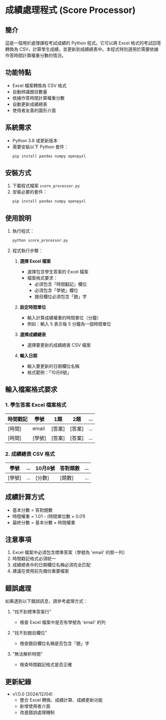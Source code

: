 # 成績處理程式 (Score Processor)

## 簡介
這是一個用於處理課程考試成績的 Python 程式。它可以將 Excel 格式的考試回答轉換為 CSV，計算學生成績，並更新到成績總表中。本程式特別適用於需要依據作答時間計算權重分數的情況。

## 功能特點
- Excel 檔案轉換為 CSV 格式
- 自動辨識題目數量
- 依據作答時間計算權重分數
- 自動更新成績總表
- 使用者友善的圖形介面

## 系統需求
- Python 3.8 或更新版本
- 需要安裝以下 Python 套件：
  ```bash
  pip install pandas numpy openpyxl
  ```

## 安裝方式
1. 下載程式檔案 `score_processor.py`
2. 安裝必要的套件：
   ```bash
   pip install pandas numpy openpyxl
   ```

## 使用說明
1. 執行程式：
   ```bash
   python score_processor.py
   ```

2. 程式執行步驟：
   1. **選擇 Excel 檔案**
      - 選擇包含學生答案的 Excel 檔案
      - 檔案格式要求：
        * 必須包含「時間戳記」欄位
        * 必須包含「學號」欄位
        * 題目欄位必須包含「題」字
   
   2. **設定時間單位**
      - 輸入計算成績權重的時間單位（分鐘）
      - 例如：輸入 5 表示每 5 分鐘為一個時間單位
   
   3. **選擇成績總表**
      - 選擇要更新的成績總表 CSV 檔案
   
   4. **輸入日期**
      - 輸入要更新的日期欄位名稱
      - 格式範例：「10月8號」

## 輸入檔案格式要求

### 1. 學生答案 Excel 檔案格式
| 時間戳記 | 學號 | 1題 | 2題 | ... |
|---------|------|-----|-----|-----|
| [時間]   | email| [答案]| [答案]| ... |
| [時間]   | [學號]| [答案]| [答案]| ... |

### 2. 成績總表 CSV 格式
| 學號 | ... | 10月8號 | 答對題數 | ... |
|------|-----|---------|----------|-----|
| [學號]| ... | [分數]  | [題數]   | ... |

## 成績計算方式
- 基本分數 = 答對題數
- 時間權重 = 1.01 - (時間單位數 × 0.01)
- 最終分數 = 基本分數 × 時間權重

## 注意事項
1. Excel 檔案中必須包含標準答案（學號為 'email' 的那一列）
2. 時間戳記格式必須統一
3. 成績總表中的日期欄位名稱必須完全匹配
4. 建議在使用前先備份重要檔案

## 錯誤處理
如果遇到以下錯誤訊息，請參考處理方式：

1. "找不到標準答案行"
   - 檢查 Excel 檔案中是否有學號為 'email' 的列

2. "找不到題目欄位"
   - 檢查題目欄位名稱是否包含「題」字

3. "無法解析時間"
   - 檢查時間戳記格式是否正確

## 更新紀錄
- v1.0.0 (2024/12/04)
  * 整合 Excel 轉換、成績計算、成績更新功能
  * 新增使用者介面
  * 改進錯誤處理機制
